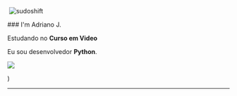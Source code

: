 <p>&nbsp;<img align="center" src="https://awesome-github-stats.azurewebsites.net/user-stats/sudoshift?cardType=github&theme=github-dark&preferLogin=false" alt="sudoshift" /></p>
### I'm Adriano J.



<p>

Estudando no **Curso em Video**<br/>

Eu sou desenvolvedor **Python**.
<p align="left">
  <a href="#" alt="Instagram">
  <img src="https://img.shields.io/badge/-Instagram-DF0174?style=flat-square&labelColor=DF0174&logo=instagram&logoColor=white&link=instagram.com/addrianojr"/></a>
</p>  
)
</p>
<hr>